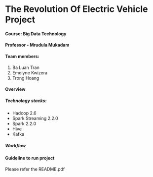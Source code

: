 # The Revolution Of Electric Vehicle Project

#### Course: Big Data Technology
#### Professor - Mrudula Mukadam

#### Team members:

1.  Ba Luan Tran
2.  Emelyne Kwizera
2.  Trong Hoang
 
#### Overview
##### Technology stacks:

*   Hadoop 2.6
*   Spark Streaming 2.2.0
* 	Spark 2.2.0
* 	Hive
* 	Kafka

##### Workflow

#### Guideline to run project
Please refer the README.pdf
